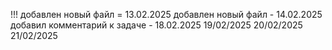 !!!
добавлен новый файл = 13.02.2025
добавлен новый файл - 14.02.2025
добавил комментарий к задаче - 18.02.2025
19/02/2025
20/02/2025
21/02/2025
